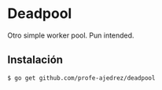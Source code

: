 # Deadpool

Otro simple worker pool. Pun intended.

## Instalación

`$ go get github.com/profe-ajedrez/deadpool`

